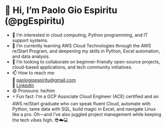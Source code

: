 # 👋 Hi, I’m Paolo Gio Espiritu (@pgEspiritu)

- 👀 I’m interested in cloud computing, Python programming, and IT support systems.
- 🌱 I’m currently learning AWS Cloud Technologies through the AWS re/Start Program, and deepening my skills in Python, Excel automation, and data analysis.
- 💞️ I’m looking to collaborate on beginner-friendly open-source projects, cloud-based applications, and tech community initiatives.
- 📫 How to reach me:  
  📧 paologioespiritu@gmail.com  
  💼 [LinkedIn](https://www.linkedin.com/in/pgEspiritu)  
- 😄 Pronouns: he/him
- ⚡ Fun fact: I'm a GCP Associate Cloud Engineer (ACE) certified and an AWS re/Start graduate who can speak fluent Cloud, automate with Python, tame data with SQL, build magic in Excel, and navigate Linux like a pro. Oh—and I’ve also juggled project management while keeping the tech vibes high. 😎☁️💻

<!---
pgEspiritu/pgEspiritu is a ✨ special ✨ repository because its `README.md` (this file) appears on your GitHub profile.
You can click the Preview link to take a look at your changes.
--->
